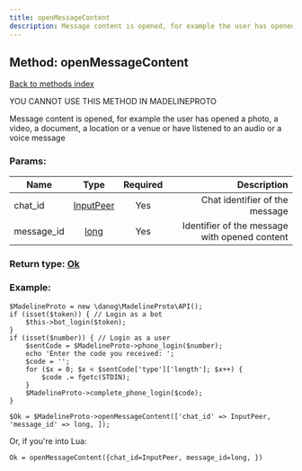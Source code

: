 ```yaml
---
title: openMessageContent
description: Message content is opened, for example the user has opened a photo, a video, a document, a location or a venue or have listened to an audio or a voice message
---
```

## Method: openMessageContent  
[Back to methods index](index.md)


YOU CANNOT USE THIS METHOD IN MADELINEPROTO


Message content is opened, for example the user has opened a photo, a video, a document, a location or a venue or have listened to an audio or a voice message

### Params:

| Name     |    Type       | Required | Description |
|----------|:-------------:|:--------:|------------:|
|chat\_id|[InputPeer](../types/InputPeer.md) | Yes|Chat identifier of the message|
|message\_id|[long](../types/long.md) | Yes|Identifier of the message with opened content|


### Return type: [Ok](../types/Ok.md)

### Example:


```
$MadelineProto = new \danog\MadelineProto\API();
if (isset($token)) { // Login as a bot
    $this->bot_login($token);
}
if (isset($number)) { // Login as a user
    $sentCode = $MadelineProto->phone_login($number);
    echo 'Enter the code you received: ';
    $code = '';
    for ($x = 0; $x < $sentCode['type']['length']; $x++) {
        $code .= fgetc(STDIN);
    }
    $MadelineProto->complete_phone_login($code);
}

$Ok = $MadelineProto->openMessageContent(['chat_id' => InputPeer, 'message_id' => long, ]);
```

Or, if you're into Lua:

```
Ok = openMessageContent({chat_id=InputPeer, message_id=long, })
```

